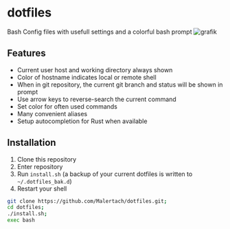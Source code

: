 # dotfiles
Bash Config files with usefull settings and a colorful bash prompt
![grafik](https://user-images.githubusercontent.com/22221400/192580838-d98a0170-4826-4436-a2f6-1e37d2167f9b.png)

## Features
- Current user host and working directory always shown
- Color of hostname indicates local or remote shell
- When in git repository, the current git branch and status will be shown in prompt
- Use arrow keys to reverse-search the current command
- Set color for often used commands
- Many convenient aliases
- Setup autocompletion for Rust when available

## Installation
1. Clone this repository 
2. Enter repository
3. Run `install.sh` (a backup of your current dotfiles is written to `~/.dotfiles_bak.d`)
4. Restart your shell
```bash
git clone https://github.com/Malertach/dotfiles.git;
cd dotfiles;
./install.sh;
exec bash
```


